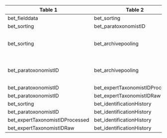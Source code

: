 |Table 1|Table 2|Join By Field(s)|
|------------|--------------|------------------|
|bet_fielddata|bet_sorting|sampleID|
|bet_sorting|bet_paratoxonomistID|subsampleID|
|bet_sorting|bet_archivepooling|Not fully automatable: subsampleIDList maps to multiple subsampleIDs|
|bet_paratoxonomistID|bet_archivepooling|Not fully automatable: subsampleIDList maps to multiple subsampleIDs|
|bet_paratoxonomistID|bet_expertTaxonomistIDProcessed|individualID|
|bet_paratoxonomistID|bet_expertTaxonomistIDRaw|individualID|
|bet_sorting|bet_identificationHistory|identificationHistoryID|
|bet_paratoxonomistID|bet_identificationHistory|identificationHistoryID|
|bet_expertTaxonomistIDProcessed|bet_identificationHistory|identificationHistoryID|
|bet_expertTaxonomistIDRaw|bet_identificationHistory|identificationHistoryID|
